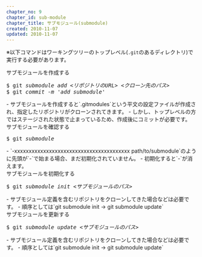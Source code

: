 ```yaml
---
chapter_no: 9
chapter_id: sub-module
chapter_title: サブモジュール(submodule)
created: 2010-11-07
updated: 2010-11-07
---
```

※以下コマンドはワーキングツリーのトップレベル(`.git`のあるディレクトリ)で実行する必要があります。

<div class="code-box">
<div class="title">サブモジュールを作成する</div>
<pre>
$ git <em class="blue">submodule add</em> <em>&lt;リポジトリのURL&gt;</em> <em>&lt;クローン先のパス&gt;</em>
$ git <em class="blue">commit</em> <em class="command">-m</em> <em>'add submodule'</em>
</pre>
</div>
- サブモジュールを作成すると`.gitmodules`という平文の設定ファイルが作成され、指定したリポジトリがクローンされてきます。
- しかし、トップレベルの方ではステージされた状態で止まっているため、作成後にコミットが必要です。

<div class="code-box">
<div class="title">サブモジュールを確認する</div>
<pre>
$ git <em class="blue">submodule</em>
</pre>
</div>
- `-xxxxxxxxxxxxxxxxxxxxxxxxxxxxxxxxxxxxxxxx path/to/submodule`のように先頭が`-`で始まる場合、まだ初期化されていません。
- 初期化すると`-`が消えます。

<div class="code-box">
<div class="title">サブモジュールを初期化する</div>
<pre>
$ git <em class="blue">submodule init</em> <em>&lt;サブモジュールのパス&gt;</em>
</pre>
</div>
- サブモジュール定義を含むリポジトリをクローンしてきた場合などは必要です。
- 順序としては`git submodule init → git submodule update`

<div class="code-box">
<div class="title">サブモジュールを更新する</div>
<pre>
$ git <em class="blue">submodule update</em> <em>&lt;サブモジュールのパス&gt;</em>
</pre>
</div>
- サブモジュール定義を含むリポジトリをクローンしてきた場合などは必要です。
- 順序としては`git submodule init → git submodule update`
